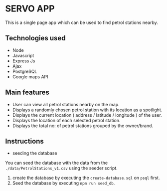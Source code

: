 # SERVO APP

This is a single page app which can be used to find petrol stations nearby. 

## Technologies used

- Node
- Javascript
- Express Js
- Ajax
- PostgreSQL
- Google maps API

## Main features

- User can view all petrol stations nearby on the map.
- Displays a randomly chosen petrol station with its location as a spotlight.
- Displays the current location ( address / latitude / longitude ) of the user.
- Displays the location of each selected petrol station.
- Displays the total no: of petrol stations grouped by the owner/brand.

## Instructions

- seeding the database

You can seed the database with the data from the `./data/PetrolStations_v1.csv` using the seeder script.

1. create the database by executing the `create-database.sql` on `psql` first.
2. Seed the database by executing `npm run seed_db`.

